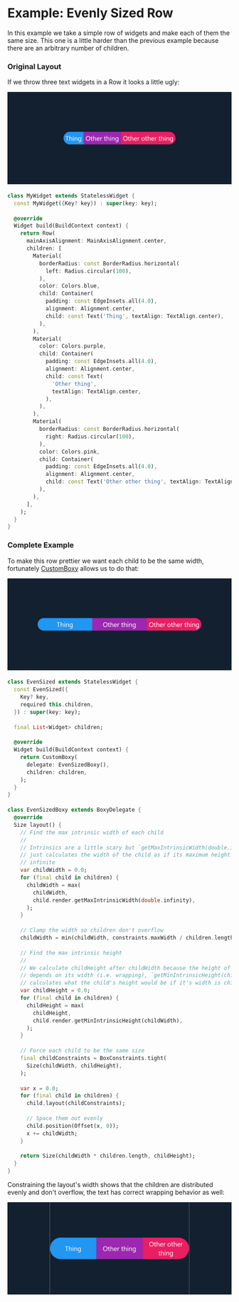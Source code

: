 # Example: Evenly Sized Row

In this example we take a simple row of widgets and make each of them the same size. This one is a little harder than the previous example because there are an arbitrary number of children.

### Original Layout

If we throw three text widgets in a Row it looks a little ugly:

![](ftest_4KetSQxXfe.png)

```dart
class MyWidget extends StatelessWidget {
  const MyWidget({Key? key}) : super(key: key);

  @override
  Widget build(BuildContext context) {
    return Row(
      mainAxisAlignment: MainAxisAlignment.center,
      children: [
        Material(
          borderRadius: const BorderRadius.horizontal(
            left: Radius.circular(100),
          ),
          color: Colors.blue,
          child: Container(
            padding: const EdgeInsets.all(4.0),
            alignment: Alignment.center,
            child: const Text('Thing', textAlign: TextAlign.center),
          ),
        ),
        Material(
          color: Colors.purple,
          child: Container(
            padding: const EdgeInsets.all(4.0),
            alignment: Alignment.center,
            child: const Text(
              'Other thing',
              textAlign: TextAlign.center,
            ),
          ),
        ),
        Material(
          borderRadius: const BorderRadius.horizontal(
            right: Radius.circular(100),
          ),
          color: Colors.pink,
          child: Container(
            padding: const EdgeInsets.all(4.0),
            alignment: Alignment.center,
            child: const Text('Other other thing', textAlign: TextAlign.center),
          ),
        ),
      ],
    );
  }
}
```

### Complete Example

To make this row prettier we want each child to be the same width, fortunately [CustomBoxy](https://pub.dev/documentation/boxy/latest/boxy/CustomBoxy-class.html) allows us to do that:

![](ftest_2ETeGIqwH8.png)

```dart
class EvenSized extends StatelessWidget {
  const EvenSized({
    Key? key,
    required this.children,
  }) : super(key: key);

  final List<Widget> children;

  @override
  Widget build(BuildContext context) {
    return CustomBoxy(
      delegate: EvenSizedBoxy(),
      children: children,
    );
  }
}

class EvenSizedBoxy extends BoxyDelegate {
  @override
  Size layout() {
    // Find the max intrinsic width of each child
    //
    // Intrinsics are a little scary but `getMaxIntrinsicWidth(double.infinity)`
    // just calculates the width of the child as if its maximum height is
    // infinite
    var childWidth = 0.0;
    for (final child in children) {
      childWidth = max(
        childWidth,
        child.render.getMaxIntrinsicWidth(double.infinity),
      );
    }

    // Clamp the width so children don't overflow
    childWidth = min(childWidth, constraints.maxWidth / children.length);

    // Find the max intrinsic height
    //
    // We calculate childHeight after childWidth because the height of text
    // depends on its width (i.e. wrapping), `getMinIntrinsicHeight(childWidth)`
    // calculates what the child's height would be if it's width is childWidth.
    var childHeight = 0.0;
    for (final child in children) {
      childHeight = max(
        childHeight,
        child.render.getMinIntrinsicHeight(childWidth),
      );
    }

    // Force each child to be the same size
    final childConstraints = BoxConstraints.tight(
      Size(childWidth, childHeight),
    );

    var x = 0.0;
    for (final child in children) {
      child.layout(childConstraints);

      // Space them out evenly
      child.position(Offset(x, 0));
      x += childWidth;
    }

    return Size(childWidth * children.length, childHeight);
  }
}
```

Constraining the layout's width shows that the children are distributed evenly and don't overflow, the text has correct wrapping behavior as well:

![](ftest_pqqiRVzZwz.png)
